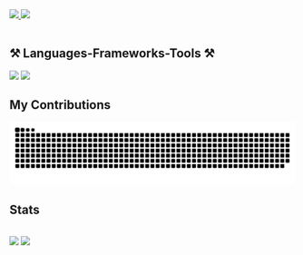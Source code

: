 <div align="start"> 
  <a href="mailto:rfkyzr1@gmail.com">
    <img src="https://img.shields.io/badge/Gmail-333333?style=for-the-badge&logo=gmail&logoColor=red" />
  </a>
  <span></span>
  <a href="https://www.instagram.com/sneachata/" target="_blank">
    <img src="https://img.shields.io/badge/Instagram-E4405F?style=for-the-badge&logo=instagram&logoColor=white" target="_blank" />
  </a>
</div>
</br>
<h2 align="start">⚒️ Languages-Frameworks-Tools ⚒️</h2>
<div align="start">
    <img src="https://skillicons.dev/icons?i=postman,vscode,github,figma,git" />
    <img src="https://skillicons.dev/icons?i=dart,flutter" /><br>
</div>
<div align="start">
  <h2>My Contributions</h2>
  <img alt="snake eating my contributions" src="https://raw.githubusercontent.com/salesp07/salesp07/output/github-contribution-grid-snake.svg" />
</div>
<div align="start">
  <h2>Stats</h2>
</br>
  <img src="http://github-profile-summary-cards.vercel.app/api/cards/profile-details?username=Sneachtaa&theme=tokyonight">
  <img src="http://github-profile-summary-cards.vercel.app/api/cards/most-commit-language?username=Sneachtaa&theme=tokyonight">
  </div>
